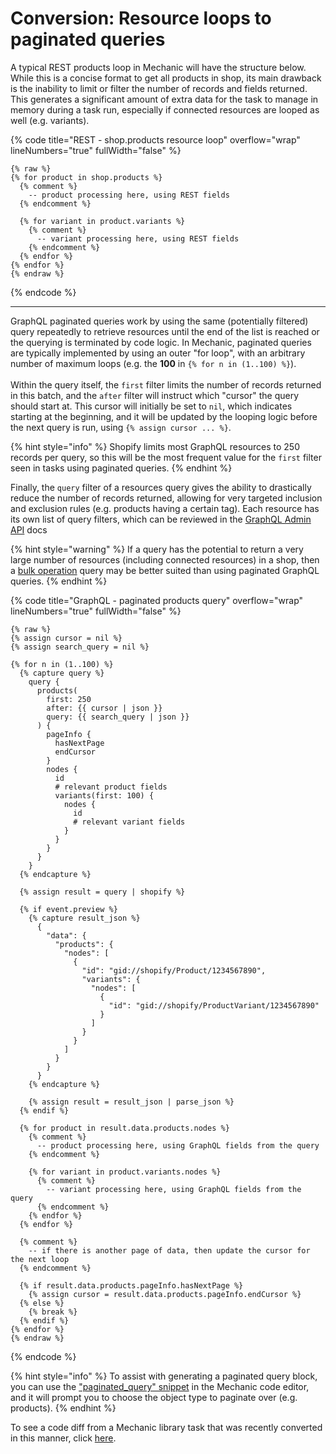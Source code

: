 # Conversion: Resource loops to paginated queries

A typical REST products loop in Mechanic will have the structure below. While this is a concise format to get all products in shop, its main drawback is the inability to limit or filter the number of records and fields returned. This generates a significant amount of extra data for the task to manage in memory during a task run, especially if connected resources are looped as well (e.g. variants).

{% code title="REST - shop.products resource loop" overflow="wrap" lineNumbers="true" fullWidth="false" %}
```liquid
{% raw %}
{% for product in shop.products %}
  {% comment %}
    -- product processing here, using REST fields
  {% endcomment %}

  {% for variant in product.variants %}
    {% comment %}
      -- variant processing here, using REST fields
    {% endcomment %}
  {% endfor %}
{% endfor %}
{% endraw %}
```
{% endcode %}

***

GraphQL paginated queries work by using the same (potentially filtered) query repeatedly to retrieve resources until the end of the list is reached or the querying is terminated by code logic. In Mechanic, paginated queries are typically implemented by using an outer "for loop", with an arbitrary number of maximum loops (e.g. the **100** in `{% for n in (1..100) %}`).\
\
Within the query itself, the `first` filter limits the number of records returned in this batch, and the `after` filter will instruct which "cursor" the query should start at. This cursor will initially be set to  `nil`, which indicates starting at the beginning, and it will be updated by the looping logic before the next query is run, using `{% assign cursor ... %}`.&#x20;

{% hint style="info" %}
Shopify limits most GraphQL resources to 250 records per query, so this will be the most frequent value for the `first` filter seen in tasks using paginated queries.
{% endhint %}

Finally, the `query` filter of a resources query gives the ability to drastically reduce the number of records returned, allowing for very targeted inclusion and exclusion rules (e.g. products having a certain tag). Each resource has its own list of query filters, which can be reviewed in the [GraphQL Admin API](https://shopify.dev/docs/api/admin-graphql/) docs

{% hint style="warning" %}
If a query has the potential to return a very large number of resources (including connected resources) in a shop, then a [bulk operation](../../core/shopify/read/bulk-operations.md) query may be better suited than using paginated GraphQL queries.
{% endhint %}

{% code title="GraphQL - paginated products query" overflow="wrap" lineNumbers="true" fullWidth="false" %}
```liquid
{% raw %}
{% assign cursor = nil %}
{% assign search_query = nil %}

{% for n in (1..100) %}
  {% capture query %}
    query {
      products(
        first: 250
        after: {{ cursor | json }}
        query: {{ search_query | json }}
      ) {
        pageInfo {
          hasNextPage
          endCursor
        }
        nodes {
          id
          # relevant product fields
          variants(first: 100) {
            nodes {
              id
              # relevant variant fields
            }
          }
        }
      }
    }
  {% endcapture %}

  {% assign result = query | shopify %}

  {% if event.preview %}
    {% capture result_json %}
      {
        "data": {
          "products": {
            "nodes": [
              {
                "id": "gid://shopify/Product/1234567890",
                "variants": {
                  "nodes": [
                    {
                      "id": "gid://shopify/ProductVariant/1234567890"
                    }
                  ]
                }
              }
            ]
          }
        }
      }
    {% endcapture %}

    {% assign result = result_json | parse_json %}
  {% endif %}

  {% for product in result.data.products.nodes %}
    {% comment %}
      -- product processing here, using GraphQL fields from the query
    {% endcomment %}

    {% for variant in product.variants.nodes %}
      {% comment %}
        -- variant processing here, using GraphQL fields from the query
      {% endcomment %}      
    {% endfor %}
  {% endfor %}
  
  {% comment %}
    -- if there is another page of data, then update the cursor for the next loop
  {% endcomment %}

  {% if result.data.products.pageInfo.hasNextPage %}
    {% assign cursor = result.data.products.pageInfo.endCursor %}
  {% else %}
    {% break %}
  {% endif %}
{% endfor %}
{% endraw %}
```
{% endcode %}

{% hint style="info" %}
To assist with generating a paginated query block, you can use the ["paginated\_query" snippet](../../platform/liquid/mechanic-code-snippets.md#paginated\_query) in the Mechanic code editor, and it will prompt you to choose the object type to paginate over (e.g. products).
{% endhint %}

To see a code diff from a Mechanic library task that was recently converted in this manner, click [here](https://github.com/lightward/mechanic-tasks/pull/393/files#diff-2efeafa8d41fb00ed8ffcd8481f358850d69d8b7537364d17cc744ec9f357681).
